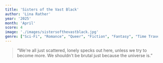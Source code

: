 ```yaml
---
title: 'Sisters of the Vast Black'
author: 'Lina Rather'
year: '2025'
month: 'April'
score: 4
image: './images/sistersofthevastblack.jpg'
genre: ["Sci-Fi", "Romance", "Queer", "Fiction", "Fantasy", "Time Travel", "Letters" ]
---
```


> “We're all just scattered, lonely specks out here, unless we try to become more. We shouldn't be brutal just because the universe is.” 
